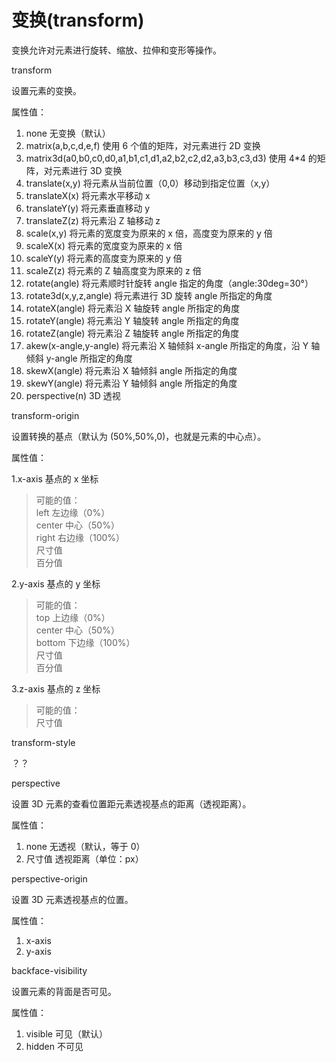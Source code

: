 变换(transform)
==============

变换允许对元素进行旋转、缩放、拉伸和变形等操作。

transform

设置元素的变换。

属性值：

1. none 无变换（默认）
2. matrix(a,b,c,d,e,f) 使用 6 个值的矩阵，对元素进行 2D 变换
3. matrix3d(a0,b0,c0,d0,a1,b1,c1,d1,a2,b2,c2,d2,a3,b3,c3,d3) 使用 4*4 的矩阵，对元素进行 3D 变换
4. translate(x,y) 将元素从当前位置（0,0）移动到指定位置（x,y）
5. translateX(x) 将元素水平移动 x
6. translateY(y) 将元素垂直移动 y
7. translateZ(z) 将元素沿 Z 轴移动 z
8. scale(x,y) 将元素的宽度变为原来的 x 倍，高度变为原来的 y 倍
9. scaleX(x) 将元素的宽度变为原来的 x 倍
10. scaleY(y) 将元素的高度变为原来的 y 倍
11. scaleZ(z) 将元素的 Z 轴高度变为原来的 z 倍
12. rotate(angle) 将元素顺时针旋转 angle 指定的角度（angle:30deg=30°）
13. rotate3d(x,y,z,angle) 将元素进行 3D 旋转 angle 所指定的角度
14. rotateX(angle) 将元素沿 X 轴旋转 angle 所指定的角度
15. rotateY(angle) 将元素沿 Y 轴旋转 angle 所指定的角度
16. rotateZ(angle) 将元素沿 Z 轴旋转 angle 所指定的角度
17. akew(x-angle,y-angle) 将元素沿 X 轴倾斜 x-angle 所指定的角度，沿 Y 轴倾斜 y-angle 所指定的角度
18. skewX(angle) 将元素沿 X 轴倾斜 angle 所指定的角度
19. skewY(angle) 将元素沿 Y 轴倾斜 angle 所指定的角度
20. perspective(n) 3D 透视

transform-origin

设置转换的基点（默认为 (50%,50%,0)，也就是元素的中心点）。

属性值：

1.x-axis 基点的 x 坐标
>可能的值：  
>left 左边缘（0%）  
>center 中心（50%）  
>right 右边缘（100%）  
>尺寸值  
>百分值

2.y-axis 基点的 y 坐标
>可能的值：  
>top 上边缘（0%）  
>center 中心（50%）  
>bottom 下边缘（100%）  
>尺寸值  
>百分值

3.z-axis 基点的 z 坐标
>可能的值：  
>尺寸值

transform-style

？？

perspective

设置 3D 元素的查看位置距元素透视基点的距离（透视距离）。

属性值：

1. none 无透视（默认，等于 0）
2. 尺寸值 透视距离（单位：px）

perspective-origin

设置 3D 元素透视基点的位置。

属性值：

1. x-axis
2. y-axis

backface-visibility

设置元素的背面是否可见。

属性值：

1. visible 可见（默认）
2. hidden 不可见